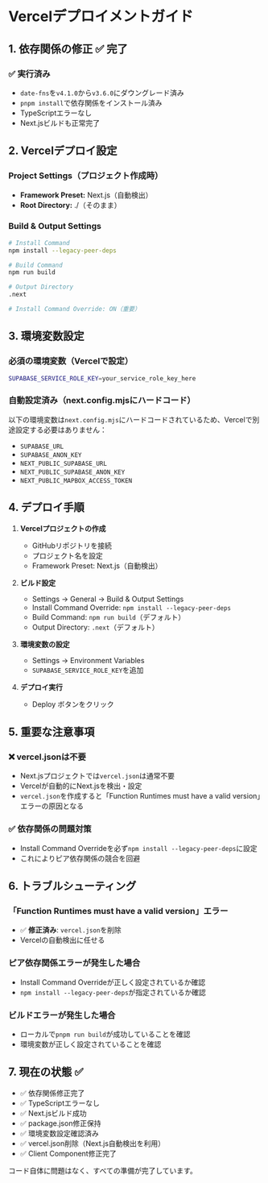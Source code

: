 # Vercelデプロイメントガイド

## 1. 依存関係の修正 ✅ 完了

### ✅ 実行済み
- `date-fns`を`v4.1.0`から`v3.6.0`にダウングレード済み
- `pnpm install`で依存関係をインストール済み
- TypeScriptエラーなし
- Next.jsビルドも正常完了

## 2. Vercelデプロイ設定

### Project Settings（プロジェクト作成時）
- **Framework Preset:** Next.js（自動検出）
- **Root Directory:** ./（そのまま）

### Build & Output Settings
```bash
# Install Command
npm install --legacy-peer-deps

# Build Command
npm run build

# Output Directory
.next

# Install Command Override: ON（重要）
```

## 3. 環境変数設定

### 必須の環境変数（Vercelで設定）
```bash
SUPABASE_SERVICE_ROLE_KEY=your_service_role_key_here
```

### 自動設定済み（next.config.mjsにハードコード）
以下の環境変数は`next.config.mjs`にハードコードされているため、Vercelで別途設定する必要はありません：

- `SUPABASE_URL`
- `SUPABASE_ANON_KEY`
- `NEXT_PUBLIC_SUPABASE_URL`
- `NEXT_PUBLIC_SUPABASE_ANON_KEY`
- `NEXT_PUBLIC_MAPBOX_ACCESS_TOKEN`

## 4. デプロイ手順

1. **Vercelプロジェクトの作成**
   - GitHubリポジトリを接続
   - プロジェクト名を設定
   - Framework Preset: Next.js（自動検出）

2. **ビルド設定**
   - Settings → General → Build & Output Settings
   - Install Command Override: `npm install --legacy-peer-deps`
   - Build Command: `npm run build`（デフォルト）
   - Output Directory: `.next`（デフォルト）

3. **環境変数の設定**
   - Settings → Environment Variables
   - `SUPABASE_SERVICE_ROLE_KEY`を追加

4. **デプロイ実行**
   - Deploy ボタンをクリック

## 5. 重要な注意事項

### ❌ vercel.jsonは不要
- Next.jsプロジェクトでは`vercel.json`は通常不要
- Vercelが自動的にNext.jsを検出・設定
- `vercel.json`を作成すると「Function Runtimes must have a valid version」エラーの原因となる

### ✅ 依存関係の問題対策
- Install Command Overrideを必ず`npm install --legacy-peer-deps`に設定
- これによりピア依存関係の競合を回避

## 6. トラブルシューティング

### 「Function Runtimes must have a valid version」エラー
- ✅ **修正済み**: `vercel.json`を削除
- Vercelの自動検出に任せる

### ピア依存関係エラーが発生した場合
- Install Command Overrideが正しく設定されているか確認
- `npm install --legacy-peer-deps`が指定されているか確認

### ビルドエラーが発生した場合
- ローカルで`pnpm run build`が成功していることを確認
- 環境変数が正しく設定されていることを確認

## 7. 現在の状態 ✅

- ✅ 依存関係修正完了
- ✅ TypeScriptエラーなし
- ✅ Next.jsビルド成功
- ✅ package.json修正保持
- ✅ 環境変数設定確認済み
- ✅ vercel.json削除（Next.js自動検出を利用）
- ✅ Client Component修正完了

コード自体に問題はなく、すべての準備が完了しています。 